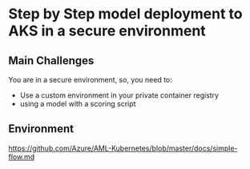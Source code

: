 # Step by Step model deployment to AKS in a secure environment

## Main Challenges

You are in a secure environment, so, you need to: 
- Use a custom environment in your private container registry
- using a model with a scoring script

## Environment





https://github.com/Azure/AML-Kubernetes/blob/master/docs/simple-flow.md